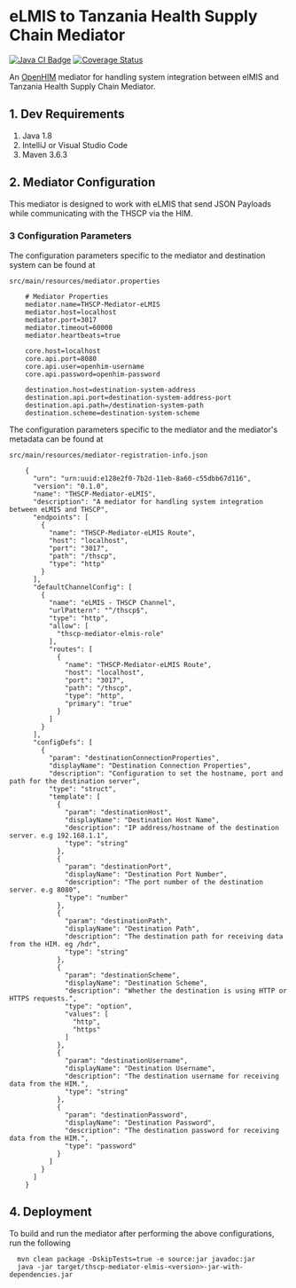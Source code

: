 # eLMIS to Tanzania Health Supply Chain Mediator


[![Java CI Badge](https://github.com/SoftmedTanzania/thscp-mediator-elmis/workflows/Java%20CI%20with%20Maven/badge.svg)](https://github.com/SoftmedTanzania/thscp-mediator-elmis/actions?query=workflow%3A%22Java+CI+with+Maven%22)
[![Coverage Status](https://coveralls.io/repos/github/SoftmedTanzania/thscp-mediator-elmis/badge.svg?branch=development)](https://coveralls.io/github/SoftmedTanzania/thscp-mediator-elmis?branch=development)

An [OpenHIM](http://openhim.org/) mediator for handling system integration between elMIS and Tanzania Health Supply Chain Mediator.

## 1. Dev Requirements

1. Java 1.8
2. IntelliJ or Visual Studio Code
3. Maven 3.6.3

## 2. Mediator Configuration

This mediator is designed to work with eLMIS that send JSON Payloads while communicating with the THSCP via the HIM.

### 3 Configuration Parameters

The configuration parameters specific to the mediator and destination system can be found at

`src/main/resources/mediator.properties`

```
    # Mediator Properties
    mediator.name=THSCP-Mediator-eLMIS
    mediator.host=localhost
    mediator.port=3017
    mediator.timeout=60000
    mediator.heartbeats=true
    
    core.host=localhost
    core.api.port=8080
    core.api.user=openhim-username
    core.api.password=openhim-password
    
    destination.host=destination-system-address
    destination.api.port=destination-system-address-port
    destination.api.path=/destination-system-path
    destination.scheme=destination-system-scheme
```

The configuration parameters specific to the mediator and the mediator's metadata can be found at

`src/main/resources/mediator-registration-info.json`

```
    {
      "urn": "urn:uuid:e128e2f0-7b2d-11eb-8a60-c55dbb67d116",
      "version": "0.1.0",
      "name": "THSCP-Mediator-eLMIS",
      "description": "A mediator for handling system integration between eLMIS and THSCP",
      "endpoints": [
        {
          "name": "THSCP-Mediator-eLMIS Route",
          "host": "localhost",
          "port": "3017",
          "path": "/thscp",
          "type": "http"
        }
      ],
      "defaultChannelConfig": [
        {
          "name": "eLMIS - THSCP Channel",
          "urlPattern": "^/thscp$",
          "type": "http",
          "allow": [
            "thscp-mediator-elmis-role"
          ],
          "routes": [
            {
              "name": "THSCP-Mediator-eLMIS Route",
              "host": "localhost",
              "port": "3017",
              "path": "/thscp",
              "type": "http",
              "primary": "true"
            }
          ]
        }
      ],
      "configDefs": [
        {
          "param": "destinationConnectionProperties",
          "displayName": "Destination Connection Properties",
          "description": "Configuration to set the hostname, port and path for the destination server",
          "type": "struct",
          "template": [
            {
              "param": "destinationHost",
              "displayName": "Destination Host Name",
              "description": "IP address/hostname of the destination server. e.g 192.168.1.1",
              "type": "string"
            },
            {
              "param": "destinationPort",
              "displayName": "Destination Port Number",
              "description": "The port number of the destination server. e.g 8080",
              "type": "number"
            },
            {
              "param": "destinationPath",
              "displayName": "Destination Path",
              "description": "The destination path for receiving data from the HIM. eg /hdr",
              "type": "string"
            },
            {
              "param": "destinationScheme",
              "displayName": "Destination Scheme",
              "description": "Whether the destination is using HTTP or HTTPS requests.",
              "type": "option",
              "values": [
                "http",
                "https"
              ]
            },
            {
              "param": "destinationUsername",
              "displayName": "Destination Username",
              "description": "The destination username for receiving data from the HIM.",
              "type": "string"
            },
            {
              "param": "destinationPassword",
              "displayName": "Destination Password",
              "description": "The destination password for receiving data from the HIM.",
              "type": "password"
            }
          ]
        }
      ]
    }
```

## 4. Deployment

To build and run the mediator after performing the above configurations, run the following

```
  mvn clean package -DskipTests=true -e source:jar javadoc:jar
  java -jar target/thscp-mediator-elmis-<version>-jar-with-dependencies.jar
```
